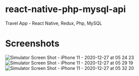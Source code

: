 # react-native-php-mysql-api
Travel App - React Native, Redux, Php, MySQL

# Screenshots

![Simulator Screen Shot - iPhone 11 - 2020-12-27 at 05 24 23](https://user-images.githubusercontent.com/41873800/103163354-f2030600-47b1-11eb-8481-2570e45e1405.png)
![Simulator Screen Shot - iPhone 11 - 2020-12-27 at 05 29 19](https://user-images.githubusercontent.com/41873800/103163356-f3ccc980-47b1-11eb-9882-ec7f57eb53eb.png)
![Simulator Screen Shot - iPhone 11 - 2020-12-27 at 05 32 20](https://user-images.githubusercontent.com/41873800/103163357-f5968d00-47b1-11eb-964d-85d86387c47c.png)

